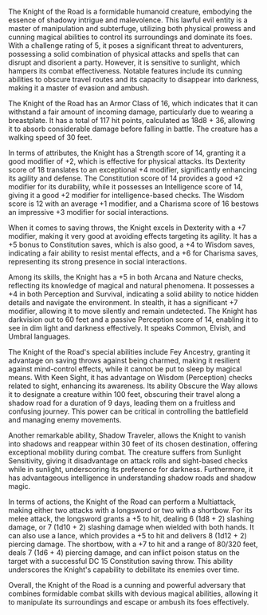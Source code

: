 The Knight of the Road is a formidable humanoid creature, embodying the essence of shadowy intrigue and malevolence. This lawful evil entity is a master of manipulation and subterfuge, utilizing both physical prowess and cunning magical abilities to control its surroundings and dominate its foes. With a challenge rating of 5, it poses a significant threat to adventurers, possessing a solid combination of physical attacks and spells that can disrupt and disorient a party. However, it is sensitive to sunlight, which hampers its combat effectiveness. Notable features include its cunning abilities to obscure travel routes and its capacity to disappear into darkness, making it a master of evasion and ambush.

The Knight of the Road has an Armor Class of 16, which indicates that it can withstand a fair amount of incoming damage, particularly due to wearing a breastplate. It has a total of 117 hit points, calculated as 18d8 + 36, allowing it to absorb considerable damage before falling in battle. The creature has a walking speed of 30 feet. 

In terms of attributes, the Knight has a Strength score of 14, granting it a good modifier of +2, which is effective for physical attacks. Its Dexterity score of 18 translates to an exceptional +4 modifier, significantly enhancing its agility and defense. The Constitution score of 14 provides a good +2 modifier for its durability, while it possesses an Intelligence score of 14, giving it a good +2 modifier for intelligence-based checks. The Wisdom score is 12 with an average +1 modifier, and a Charisma score of 16 bestows an impressive +3 modifier for social interactions. 

When it comes to saving throws, the Knight excels in Dexterity with a +7 modifier, making it very good at avoiding effects targeting its agility. It has a +5 bonus to Constitution saves, which is also good, a +4 to Wisdom saves, indicating a fair ability to resist mental effects, and a +6 for Charisma saves, representing its strong presence in social interactions. 

Among its skills, the Knight has a +5 in both Arcana and Nature checks, reflecting its knowledge of magical and natural phenomena. It possesses a +4 in both Perception and Survival, indicating a solid ability to notice hidden details and navigate the environment. In stealth, it has a significant +7 modifier, allowing it to move silently and remain undetected. The Knight has darkvision out to 60 feet and a passive Perception score of 14, enabling it to see in dim light and darkness effectively. It speaks Common, Elvish, and Umbral languages.

The Knight of the Road's special abilities include Fey Ancestry, granting it advantage on saving throws against being charmed, making it resilient against mind-control effects, while it cannot be put to sleep by magical means. With Keen Sight, it has advantage on Wisdom (Perception) checks related to sight, enhancing its awareness. Its ability Obscure the Way allows it to designate a creature within 100 feet, obscuring their travel along a shadow road for a duration of 9 days, leading them on a fruitless and confusing journey. This power can be critical in controlling the battlefield and managing enemy movements.

Another remarkable ability, Shadow Traveler, allows the Knight to vanish into shadows and reappear within 30 feet of its chosen destination, offering exceptional mobility during combat. The creature suffers from Sunlight Sensitivity, giving it disadvantage on attack rolls and sight-based checks while in sunlight, underscoring its preference for darkness. Furthermore, it has advantageous intelligence in understanding shadow roads and shadow magic.

In terms of actions, the Knight of the Road can perform a Multiattack, making either two attacks with a longsword or two with a shortbow. For its melee attack, the longsword grants a +5 to hit, dealing 6 (1d8 + 2) slashing damage, or 7 (1d10 + 2) slashing damage when wielded with both hands. It can also use a lance, which provides a +5 to hit and delivers 8 (1d12 + 2) piercing damage. The shortbow, with a +7 to hit and a range of 80/320 feet, deals 7 (1d6 + 4) piercing damage, and can inflict poison status on the target with a successful DC 15 Constitution saving throw. This ability underscores the Knight's capability to debilitate its enemies over time.

Overall, the Knight of the Road is a cunning and powerful adversary that combines formidable combat skills with devious magical abilities, allowing it to manipulate its surroundings and escape or ambush its foes effectively.